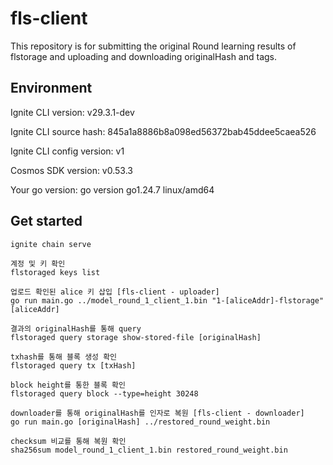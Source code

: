 # fls-client
This repository is for submitting the original Round learning results of flstorage and uploading and downloading originalHash and tags.


## Environment
Ignite CLI version:             v29.3.1-dev

Ignite CLI source hash:         845a1a8886b8a098ed56372bab45ddee5caea526

Ignite CLI config version:      v1

Cosmos SDK version:             v0.53.3

Your go version:                go version go1.24.7 linux/amd64

## Get started

```
ignite chain serve

계정 및 키 확인
flstoraged keys list

업로드 확인된 alice 키 삽입 [fls-client - uploader]
go run main.go ../model_round_1_client_1.bin "1-[aliceAddr]-flstorage" [aliceAddr]

결과의 originalHash를 통해 query 
flstoraged query storage show-stored-file [originalHash]

txhash를 통해 블록 생성 확인 
flstoraged query tx [txHash]

block height를 통한 블록 확인
flstoraged query block --type=height 30248

downloader를 통해 originalHash를 인자로 복원 [fls-client - downloader]
go run main.go [originalHash] ../restored_round_weight.bin

checksum 비교를 통해 복원 확인
sha256sum model_round_1_client_1.bin restored_round_weight.bin
```